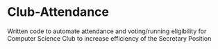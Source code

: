 # Club-Attendance
Written code to automate attendance and voting/running eligibility for Computer Science Club to increase efficiency of the Secretary Position
